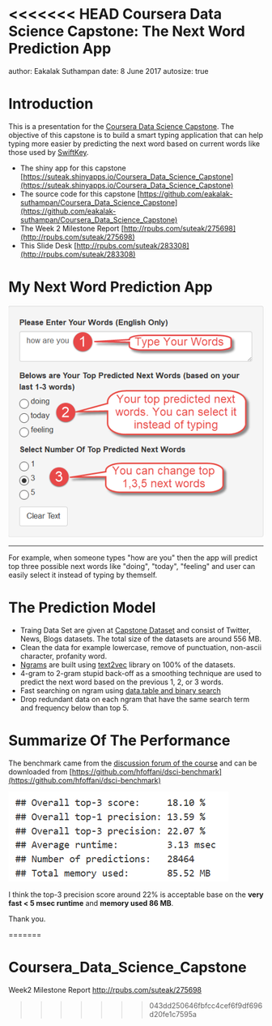 <<<<<<< HEAD
Coursera Data Science Capstone: The Next Word Prediction App
========================================================
author: Eakalak Suthampan
date: 8 June 2017
autosize: true

Introduction
========================================================

This is a presentation for the [Coursera Data Science Capstone](https://www.coursera.org/learn/data-science-project). The objective of this capstone is to build a smart typing application that can help typing more easier by predicting the next word based on current words like those used by [SwiftKey](https://swiftkey.com). 

* The shiny app for this capstone
[https://suteak.shinyapps.io/Coursera_Data_Science_Capstone](https://suteak.shinyapps.io/Coursera_Data_Science_Capstone)
* The source code for this capstone
[https://github.com/eakalak-suthampan/Coursera_Data_Science_Capstone](https://github.com/eakalak-suthampan/Coursera_Data_Science_Capstone)
* The Week 2 Milestone Report 
[http://rpubs.com/suteak/275698](http://rpubs.com/suteak/275698)
* This Slide Desk [http://rpubs.com/suteak/283308](http://rpubs.com/suteak/283308) 

My Next Word Prediction App
========================================================

![My App Demo](app_demo.png)
***
For example, when someone types "how are you" then the app will predict top three possible next words like "doing", "today", "feeling" and user can easily select it instead of typing by themself.


The Prediction Model
========================================================

* Traing Data Set are given at [Capstone Dataset](https://d396qusza40orc.cloudfront.net/dsscapstone/dataset/Coursera-SwiftKey.zip) and consist of Twitter, News, Blogs datasets. The total size of the datasets are around 556 MB.
* Clean the data for example lowercase, remove of punctuation, non-ascii character, profanity word.
* [Ngrams](http://en.wikipedia.org/wiki/N-gram) are built using [text2vec](http://text2vec.org/vectorization.html#n-grams) library on 100% of the datasets. 
* 4-gram to 2-gram stupid back-off as a smoothing technique are used to predict the next word based on the previous 1, 2, or 3 words.
* Fast searching on ngram using [data.table and binary search](https://cran.r-project.org/web/packages/data.table/vignettes/datatable-keys-fast-subset.html)
* Drop redundant data on each ngram that have the same search term and frequency below than top 5. 

Summarize Of The Performance
========================================================
The benchmark came from the [discussion forum of the course](https://www.coursera.org/learn/data-science-project/discussions/all/threads/1aWTuoCGEeakbhIiKPxV8w) and can be downloaded from [https://github.com/hfoffani/dsci-benchmark](https://github.com/hfoffani/dsci-benchmark)

![Benchmark](benchmark.png)

I think the top-3 precision score around 22% is acceptable base on the **very fast < 5 msec runtime** and **memory used 86 MB**.

Thank you.

=======
# Coursera_Data_Science_Capstone
Week2 Milestone Report
http://rpubs.com/suteak/275698
>>>>>>> 043dd250646fbfcc4cef6f9df696d20fe1c7595a
